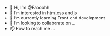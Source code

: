 - 👋 Hi, I’m @Faboohh
- 👀 I’m interested in html,css and js
- 🌱 I’m currently learning Front-end development
- 💞️ I’m looking to collaborate on ...
- 📫 How to reach me ...

<!---
Faboohh/Faboohh is a ✨ special ✨ repository because its `README.md` (this file) appears on your GitHub profile.
You can click the Preview link to take a look at your changes.
--->
